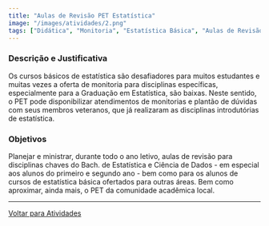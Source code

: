 ```yaml
---
title: "Aulas de Revisão PET Estatística"
image: "/images/atividades/2.png"
tags: ["Didática", "Monitoria", "Estatística Básica", "Aulas de Revisão"]
---
```

  
### **Descrição e Justificativa**

Os cursos básicos de estatística são desafiadores para muitos estudantes e muitas vezes a oferta de monitoria para disciplinas específicas, especialmente para a Graduação em Estatística, são baixas. Neste sentido, o PET pode disponibilizar atendimentos de monitorias e plantão de dúvidas com seus membros veteranos, que já realizaram as disciplinas introdutórias de estatística.

### **Objetivos**

Planejar e ministrar, durante todo o ano letivo, aulas de revisão para disciplinas chaves do Bach. de Estatística e Ciência de Dados - em especial aos alunos do primeiro e segundo ano - bem como para os alunos de cursos de estatística básica ofertados para outras áreas. Bem como aproximar, ainda mais, o PET da comunidade acadêmica local.

---
[Voltar para Atividades](/atividades/)
